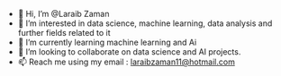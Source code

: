 - 👋 Hi, I’m @Laraib Zaman
- 👀 I’m interested in data science, machine learning, data analysis and further fields related to it 
- 🌱 I’m currently learning machine learning and Ai 
- 💞️ I’m looking to collaborate on data science and AI projects.
- 📫 Reach me using my email : laraibzaman11@hotmail.com

<!---
LariZia/LariZia is a ✨ special ✨ repository because its `README.md` (this file) appears on your GitHub profile.
You can click the Preview link to take a look at your changes.
--->
